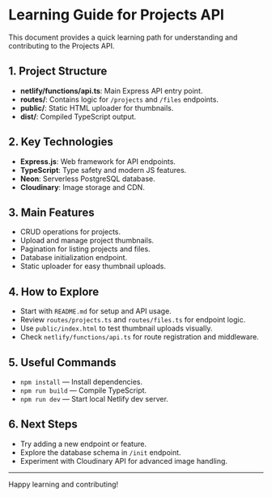 # Learning Guide for Projects API

This document provides a quick learning path for understanding and contributing to the Projects API.

## 1. Project Structure

- **netlify/functions/api.ts**: Main Express API entry point.
- **routes/**: Contains logic for `/projects` and `/files` endpoints.
- **public/**: Static HTML uploader for thumbnails.
- **dist/**: Compiled TypeScript output.

## 2. Key Technologies

- **Express.js**: Web framework for API endpoints.
- **TypeScript**: Type safety and modern JS features.
- **Neon**: Serverless PostgreSQL database.
- **Cloudinary**: Image storage and CDN.

## 3. Main Features

- CRUD operations for projects.
- Upload and manage project thumbnails.
- Pagination for listing projects and files.
- Database initialization endpoint.
- Static uploader for easy thumbnail uploads.

## 4. How to Explore

- Start with `README.md` for setup and API usage.
- Review `routes/projects.ts` and `routes/files.ts` for endpoint logic.
- Use `public/index.html` to test thumbnail uploads visually.
- Check `netlify/functions/api.ts` for route registration and middleware.

## 5. Useful Commands

- `npm install` — Install dependencies.
- `npm run build` — Compile TypeScript.
- `npm run dev` — Start local Netlify dev server.

## 6. Next Steps

- Try adding a new endpoint or feature.
- Explore the database schema in `/init` endpoint.
- Experiment with Cloudinary API for advanced image handling.

---

Happy learning and contributing!

